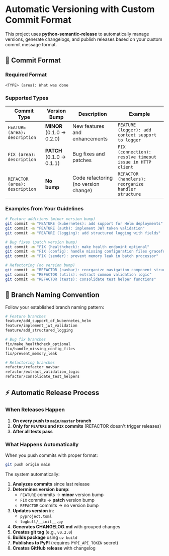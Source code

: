 # Automatic Versioning with Custom Commit Format

This project uses **python-semantic-release** to automatically manage versions, generate changelogs, and publish releases based on your custom commit message format.

## 🎯 Commit Format

### Required Format

```
<TYPE> (area): What was done
```

### Supported Types

| Commit Type                    | Version Bump              | Description                          | Example                                                  |
| ------------------------------ | ------------------------- | ------------------------------------ | -------------------------------------------------------- |
| `FEATURE (area): description`  | **MINOR** (0.1.0 → 0.2.0) | New features and enhancements        | `FEATURE (logger): add context support to logger`        |
| `FIX (area): description`      | **PATCH** (0.1.0 → 0.1.1) | Bug fixes and patches                | `FIX (connection): resolve timeout issue in HTTP client` |
| `REFACTOR (area): description` | **No bump**               | Code refactoring (no version change) | `REFACTOR (handlers): reorganize handler structure`      |

### Examples from Your Guidelines

```bash
# Feature additions (minor version bump)
git commit -m "FEATURE (kubernetes): add support for Helm deployments"
git commit -m "FEATURE (auth): implement JWT token validation"
git commit -m "FEATURE (logging): add structured logging with fields"

# Bug fixes (patch version bump)
git commit -m "FIX (healthcheck): make health endpoint optional"
git commit -m "FIX (config): handle missing configuration files gracefully"
git commit -m "FIX (sender): prevent memory leak in batch processor"

# Refactoring (no version bump)
git commit -m "REFACTOR (navbar): reorganize navigation component structure"
git commit -m "REFACTOR (utils): extract common validation logic"
git commit -m "REFACTOR (tests): consolidate test helper functions"
```

## 🚀 Branch Naming Convention

Follow your established branch naming pattern:

```bash
# Feature branches
feature/add_support_of_kubernetes_helm
feature/implement_jwt_validation
feature/add_structured_logging

# Bug fix branches
fix/make_healthcheck_optional
fix/handle_missing_config_files
fix/prevent_memory_leak

# Refactoring branches
refactor/refactor_navbar
refactor/extract_validation_logic
refactor/consolidate_test_helpers
```

## ⚡ Automatic Release Process

### When Releases Happen

1. **On every push to `main/master` branch**
2. **Only for `FEATURE` and `FIX` commits** (REFACTOR doesn't trigger releases)
3. **After all tests pass**

### What Happens Automatically

When you push commits with proper format:

```bash
git push origin main
```

The system automatically:

1. **Analyzes commits** since last release
2. **Determines version bump**:
   - `FEATURE` commits → **minor** version bump
   - `FIX` commits → **patch** version bump
   - `REFACTOR` commits → no version bump
3. **Updates version** in:
   - `pyproject.toml`
   - `logbull/__init__.py`
4. **Generates CHANGELOG.md** with grouped changes
5. **Creates git tag** (e.g., `v0.2.0`)
6. **Builds package** using `uv build`
7. **Publishes to PyPI** (requires `PYPI_API_TOKEN` secret)
8. **Creates GitHub release** with changelog
